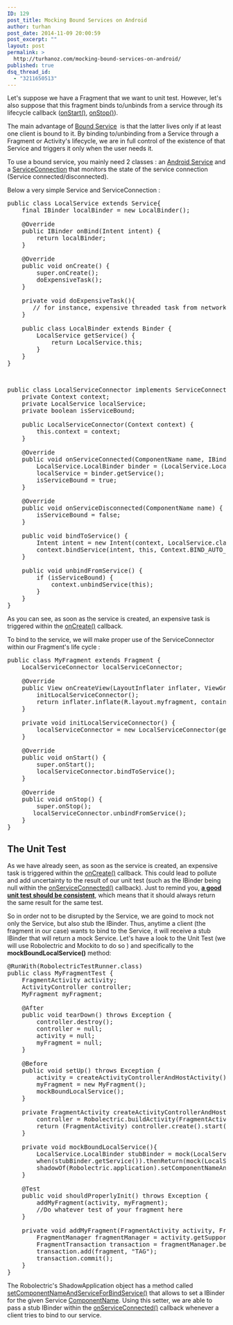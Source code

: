 ```yaml
---
ID: 129
post_title: Mocking Bound Services on Android
author: turhan
post_date: 2014-11-09 20:00:59
post_excerpt: ""
layout: post
permalink: >
  http://turhanoz.com/mocking-bound-services-on-android/
published: true
dsq_thread_id:
  - "3211650513"
---
```

Let's suppose we have a Fragment that we want to unit test.
However, let's also suppose that this fragment binds to/unbinds from a service through its lifecycle callback (<a href="http://developer.android.com/reference/android/app/Fragment.html#onStart()">onStart()</a>, <a href="http://developer.android.com/reference/android/app/Fragment.html#onStop()">onStop()</a>).

The main advantage of <a href="(http://developer.android.com/guide/components/bound-services.html">Bound Service</a>  is that the latter lives only if at least one client is bound to it. By binding to/unbinding from a Service through a Fragment or Activity's lifecycle, we are in full control of the existence of that Service and triggers it only when the user needs it.

To use a bound service, you mainly need 2 classes : an <a href="http://developer.android.com/reference/android/app/Service.html">Android Service</a> and a <a href="http://developer.android.com/reference/android/content/ServiceConnection.html">ServiceConnection</a> that monitors the state of the service connection (Service connected/disconnected).

Below a very simple Service and ServiceConnection :
<pre class="lang:java decode:true " title="LocalService">public class LocalService extends Service{
    final IBinder localBinder = new LocalBinder();

    @Override
    public IBinder onBind(Intent intent) {
        return localBinder;
    }

    @Override
    public void onCreate() {
        super.onCreate();
        doExpensiveTask();
    }

    private void doExpensiveTask(){
       // for instance, expensive threaded task from network, io &amp; so ...
    }

    public class LocalBinder extends Binder {
        LocalService getService() {
            return LocalService.this;
        }
    }
}</pre>
&nbsp;
<pre class="lang:java decode:true" title="LocalServiceConnector">public class LocalServiceConnector implements ServiceConnection {
    private Context context;
    private LocalService localService;
    private boolean isServiceBound;

    public LocalServiceConnector(Context context) {
        this.context = context;
    }

    @Override
    public void onServiceConnected(ComponentName name, IBinder service) {
        LocalService.LocalBinder binder = (LocalService.LocalBinder) service;
        localService = binder.getService();
        isServiceBound = true;
    }

    @Override
    public void onServiceDisconnected(ComponentName name) {
        isServiceBound = false;
    }

    public void bindToService() {
        Intent intent = new Intent(context, LocalService.class);
        context.bindService(intent, this, Context.BIND_AUTO_CREATE);
    }

    public void unbindFromService() {
        if (isServiceBound) {
            context.unbindService(this);
        }
    }
}</pre>
As you can see, as soon as the service is created, an expensive task is triggered within the <a href="http://developer.android.com/reference/android/app/Service.html#onCreate()">onCreate()</a> callback.

To bind to the service, we will make proper use of the ServiceConnector within our Fragment's life cycle :
<pre class="lang:java decode:true " title="MyFragment">public class MyFragment extends Fragment {
    LocalServiceConnector localServiceConnector;

    @Override
    public View onCreateView(LayoutInflater inflater, ViewGroup container, Bundle savedInstanceState) {
        initLocalServiceConnector();
        return inflater.inflate(R.layout.myfragment, container, false);
    }

    private void initLocalServiceConnector() {
        localServiceConnector = new LocalServiceConnector(getActivity());
    }

    @Override
    public void onStart() {
        super.onStart();
        localServiceConnector.bindToService();
    }

    @Override
    public void onStop() {
        super.onStop();
       localServiceConnector.unbindFromService();
    }
}</pre>
<h2></h2>
<h2>The Unit Test</h2>
As we have already seen, as soon as the service is created, an expensive task is triggered within the <a href="http://developer.android.com/reference/android/app/Service.html#onCreate()">onCreate()</a> callback. This could lead to pollute and add uncertainty to the result of our unit test (such as the IBinder being null within the <a href="http://developer.android.com/reference/android/content/ServiceConnection.html#onServiceConnected(android.content.ComponentName,%20android.os.IBinder)">onServiceConnected()</a> callback). Just to remind you, <strong><span style="text-decoration: underline;">a good unit test should be consistent</span></strong>, which means that it should always return the same result for the same test.

So in order not to be disrupted by the Service, we are goind to mock not only the Service, but also stub the IBinder. Thus, anytime a client (the fragment in our case) wants to bind to the Service, it will receive a stub IBinder that will return a mock Service.
Let's have a look to the Unit Test (we will use Robolectric and Mockito to do so ) and specifically to the <strong>mockBoundLocalService()</strong> method:
<pre class="lang:java decode:true">@RunWith(RobolectricTestRunner.class)
public class MyFragmentTest {
    FragmentActivity activity;
    ActivityController controller;
    MyFragment myFragment;

    @After
    public void tearDown() throws Exception {
        controller.destroy();
        controller = null;
        activity = null;
        myFragment = null;
    }

    @Before
    public void setUp() throws Exception {
        activity = createActivityControllerAndHostActivity();
        myFragment = new MyFragment();
        mockBoundLocalService();
    }

    private FragmentActivity createActivityControllerAndHostActivity() {
        controller = Robolectric.buildActivity(FragmentActivity.class);
        return (FragmentActivity) controller.create().start().resume().get();
    }

    private void mockBoundLocalService(){
        LocalService.LocalBinder stubBinder = mock(LocalService.LocalBinder.class);
        when(stubBinder.getService()).thenReturn(mock(LocalService.class));
        shadowOf(Robolectric.application).setComponentNameAndServiceForBindService(new ComponentName("com.company.project","LocalService"), stubBinder);
    }

    @Test
    public void shouldProperlyInit() throws Exception {
        addMyFragment(activity, myFragment);
        //Do whatever test of your fragment here
    }

    private void addMyFragment(FragmentActivity activity, Fragment fragment) {
        FragmentManager fragmentManager = activity.getSupportFragmentManager();
        FragmentTransaction transaction = fragmentManager.beginTransaction();
        transaction.add(fragment, "TAG");
        transaction.commit();
    }
}</pre>
The Robolectric's ShadowApplication object has a method called <a href="http://robolectric.org/javadoc/org/robolectric/shadows/ShadowApplication.html#setComponentNameAndServiceForBindService(android.content.ComponentName,%20android.os.IBinder)">setComponentNameAndServiceForBindService()</a> that allows to set a IBinder for the given Service <a href="http://developer.android.com/reference/android/content/ComponentName.html">ComponentName</a>. Using this setter, we are able to pass a stub IBinder within the <a href="http://developer.android.com/reference/android/content/ServiceConnection.html#onServiceConnected(android.content.ComponentName,%20android.os.IBinder)">onServiceConnected()</a> callback whenever a client tries to bind to our service.

&nbsp;